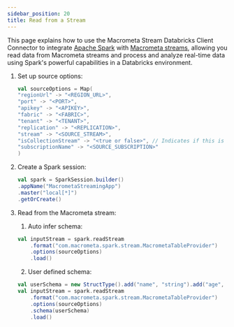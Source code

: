 ```yaml
---
sidebar_position: 20
title: Read from a Stream
---
```


This page explains how to use the Macrometa Stream Databricks Client Connector to integrate [Apache Spark](https://spark.apache.org/) with [Macrometa streams](https://www.macrometa.com/docs/streams/), allowing you read data from Macrometa streams and process and analyze real-time data using Spark's powerful capabilities in a Databricks environment.

1. Set up source options:

    ```scala
    val sourceOptions = Map(
    "regionUrl" -> "<REGION_URL>",
    "port" -> "<PORT>",
    "apikey" -> "<APIKEY>",
    "fabric" -> "<FABRIC>",
    "tenant" -> "<TENANT>",
    "replication" -> "<REPLICATION>",
    "stream" -> "<SOURCE_STREAM>",
    "isCollectionStream" -> "<true or false>", // Indicates if this is a collection stream (true) or not (false), represented as a string value
    "subscriptionName" -> "<SOURCE_SUBSCRIPTION>"
    )
    ```

2. Create a Spark session:

    ```scala
    val spark = SparkSession.builder()
    .appName("MacrometaStreamingApp")
    .master("local[*]")
    .getOrCreate()
    ```

3. Read from the Macrometa stream:

   1. Auto infer schema:
    ```scala
    val inputStream = spark.readStream
        .format("com.macrometa.spark.stream.MacrometaTableProvider")
        .options(sourceOptions)
        .load()
    ```

    2. User defined schema:
    ```scala
    val userSchema = new StructType().add("name", "string").add("age", "integer")
    val inputStream = spark.readStream
        .format("com.macrometa.spark.stream.MacrometaTableProvider")
        .options(sourceOptions)
        .schema(userSchema)
        .load()
    ```
